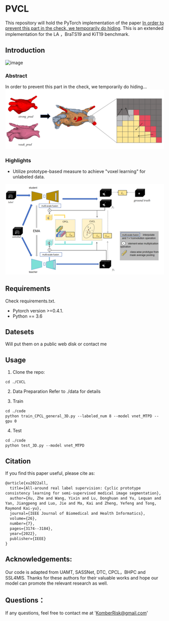 # PVCL
This repository will hold the PyTorch implementation of the  paper [In order to prevent this part in the check, we temporarily do hiding](). This is an extended implementation for the LA ，BraTS19 and KiT19 benchmark.

## Introduction
![image](https://github.com/maybeQi/Voxel-Contrastive/blob/master/image/780e00fd27851e6580ddf510855e2ab.png)
### Abstract
In order to prevent this part in the check, we temporarily do hiding...
![image](https://github.com/maybeQi/Voxel-Contrastive/blob/master/image/图片1.png)

### Highlights
- Utilize prototype-based measure  to achieve "voxel learning" for unlabeled data.

![image](https://github.com/maybeQi/Voxel-Contrastive/blob/master/image/图片2.png)

## Requirements
Check requirements.txt.
* Pytorch version >=0.4.1.
* Python == 3.6 

## Datesets
Will put them on a public web disk or contact me
## Usage

1. Clone the repo:
```
cd ./CVCL
```

2. Data Preparation
Refer to ./data for details


3. Train
```
cd ./code
python train_CPCL_general_3D.py --labeled_num 8 --model vnet_MTPD --gpu 0 
```

4. Test 
```
cd ./code
python test_3D.py --model vnet_MTPD
```


## Citation

If you find this paper useful, please cite as:
```
@article{xu2022all,
  title={All-around real label supervision: Cyclic prototype consistency learning for semi-supervised medical image segmentation},
  author={Xu, Zhe and Wang, Yixin and Lu, Donghuan and Yu, Lequan and Yan, Jiangpeng and Luo, Jie and Ma, Kai and Zheng, Yefeng and Tong, Raymond Kai-yu},
  journal={IEEE Journal of Biomedical and Health Informatics},
  volume={26},
  number={7},
  pages={3174--3184},
  year={2022},
  publisher={IEEE}
}
```
## Acknowledgements:
Our code is adapted from UAMT, SASSNet, DTC, CPCL，BHPC and SSL4MIS. Thanks for these authors for their valuable works and hope our model can promote the relevant research as well.

## Questions：
If any questions, feel free to contact me at 'KomberRisk@gmail.com'
